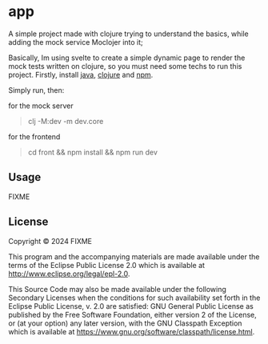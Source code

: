 # app

A simple project made with clojure trying to understand the basics, while adding the mock service Moclojer into it;

Basically, Im using svelte to create a simple dynamic page to render the mock tests written on clojure, so you must need some techs to run this project.
Firstly, install [java](https://www.oracle.com/java/technologies/javase/jdk22-archive-downloads.html), [clojure](https://clojure.org/guides/install_clojure) and [npm](https://docs.npmjs.com/downloading-and-installing-node-js-and-npm).

Simply run, then:

for the mock server
> clj -M:dev -m dev.core

for the frontend
> cd front && npm install && npm run dev


## Usage

FIXME

## License
Copyright © 2024 FIXME

This program and the accompanying materials are made available under the
terms of the Eclipse Public License 2.0 which is available at
http://www.eclipse.org/legal/epl-2.0.

This Source Code may also be made available under the following Secondary
Licenses when the conditions for such availability set forth in the Eclipse
Public License, v. 2.0 are satisfied: GNU General Public License as published by
the Free Software Foundation, either version 2 of the License, or (at your
option) any later version, with the GNU Classpath Exception which is available
at https://www.gnu.org/software/classpath/license.html.
